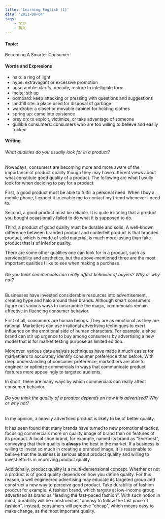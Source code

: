 ```yaml
---
title: 'Learning English (1)'
date: '2021-08-04'
tags:
    - 学习
    - 英文
---
```

#### Topic: 
Becoming A Smarter Consumer

#### Words and Expresions

- halo: a ring of light
- hype: extravagant or excessive promotion
- unscramble: clarify, decode, restore to intelligible  form
- incite: stir up
- bombard: keep attacking or pressing with questions and suggestions
- landfill site: a place used for disposal of garbage
- wardrobe: a closet or movable cabinet for holding clothes
- spring up: come into existence
- prey on: to exploit, victimize, or take advantage of someone
- gullible consumers: consumers who are too willing to believe and easily tricked


#### Writing

###### What qualities do you usually look for in a product? 

Nowadays, consumers are becoming more and more aware of the importance of product quality though they may have different views about what constitute good quality of a product. The following are what I usully look for when deciding to pay for a product.

First, a good product must be able to fulfill a personal need. When I buy a mobile phone, I expect it to enable me to contact my friend whenever I need to.

Second, a good product must be reliable. It is quite irritating that a product you bought ocaasionally failed to do what it is supposed to do.

Third, a product of good quality must be durable and solid. A well-known difference between branded product and conterfeit product is that branded product, which is made of solid material, is much more lasting than fake product that is of inferior quality.

There are some other qualities one can look for in a product, such as serviceability and aesthetics, but the above-mentioned three are the most important qualities I like to see when making a purchase.


###### Do you think commercials can really affect behavior of buyers? Why or why not?
   
Businesses have invested considerable resources into advertisement, creating hype and halo around their brands. Although smart consumers figure out various ways to unscramble the magic, commercials remain effective in fluencing consumer behavior.

First of all, consumers are human beings. They are as emotional as they are rational. Marketters can use irrational advertising techniques to exert influence on the emotional side of human characters. For example, a shoe brand can stir up urgence to buy among consumers by advertising a new model that is for market testing purpose as limited edition.

Moreover, various data analysis techniques have made it much easier for markettiers to accurately identify consumer preference than before. With deep understanding of consumer preference, markettiers are able to engineer or optimize commercials in ways that communicate product features more appealingly to targeted audients.

In short, there are many ways by which commercials can really affect consumer behavior. 

###### Do you think the quality of a product depends on how it is advertised? Why or why not?
   
In my opinion, a heavily advertised product is likely to be of better quality.

It has been found that many brands have turned to new promotional tactics, focusing commercials more on quality image of brand than on features of its product. A local shoe brand, for example, named its brand as "Everbest", conveying that their quality is **always** the best in the market. If a business is willing to invest so much in creating a branded image, it is reasonable to believe that the business is serious about product quality and willing to invest efforts in improving product quality.

Additionally, product quality is a multi-demensional concept. Whether ot not a product is of good quality depends on how you define quality. For this reason, a well engineered advertising may educate its targeted group and construct a new way to perceive good product. Take durability of fashion prodcut for example. A fashion brand, which targets at low-income group, advertised its brand as "leading the fast-paced fashion". With such notion in mind, durability will be construed as "uneasy to follow the fast pace of fashion". Instead, consumers will perceive "cheap", which means easy to make change, as the most important quality.